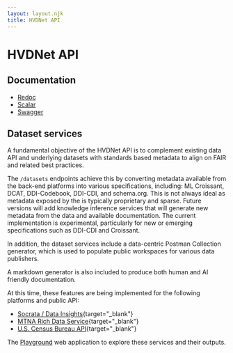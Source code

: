 ```yaml
---
layout: layout.njk
title: HVDNet API
---
```


# HVDNet API

## Documentation
- [Redoc](/resources/api/redoc)
- [Scalar](/resources/api/scalar)
- [Swagger](/resources/api/swagger)

## Dataset services

A fundamental objective of the HVDNet API is to complement existing data API and underlying datasets with standards based metadata to align on FAIR and related best practices. 

The `/datasets` endpoints achieve this by converting metadata available from the back-end platforms into various specifications, including: ML Croissant, DCAT, DDI-Codebook, DDI-CDI, and schema.org. 
This is not always ideal as metadata exposed by the is typically proprietary and sparse. Future versions will add knowledge inference services that will generate new metadata from the data and available 
documentation. The current implementation is experimental, particularly for new or emerging specifications such as DDI-CDI and Croissant.

In addition, the dataset services include a data-centric Postman Collection generator, which is used to populate public workspaces for various data publishers.

A markdown generator is also included to produce both human and AI friendly documentation.

At this time, these features are being implemented for the following platforms and public API:
- [Socrata / Data Insights](https://www.tylertech.com/solutions/transformative-technology/data-insights){target="_blank"}
- [MTNA Rich Data Service](https://www.richdataservices.com){target="_blank"}
- [U.S. Census Bureau API](https://www.census.gov/data/developers/data-sets.html){target="_blank"}


The [Playground](https://www.highvaluedata.net/playground/datasets) web application to explore these services and their outputs.










